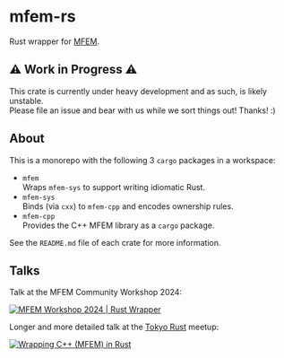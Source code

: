 # mfem-rs

Rust wrapper for [MFEM](https://mfem.org/).

## ⚠️ Work in Progress ⚠️

This crate is currently under heavy development and as such, is likely unstable.  
Please file an issue and bear with us while we sort things out! Thanks! :)

## About

This is a monorepo with the following 3 `cargo` packages in a workspace:
- `mfem`  
  Wraps `mfem-sys` to support writing idiomatic Rust.
- `mfem-sys`  
  Binds (via `cxx`) to `mfem-cpp` and encodes ownership rules.
- `mfem-cpp`  
  Provides the C++ MFEM library as a `cargo` package.

See the `README.md` file of each crate for more information.

## Talks

Talk at the MFEM Community Workshop 2024:

[![MFEM Workshop 2024 | Rust Wrapper](https://img.youtube.com/vi/4X8Q06kKcFA/0.jpg)](https://www.youtube.com/watch?v=4X8Q06kKcFA)

Longer and more detailed talk at the [Tokyo Rust](https://www.tokyorust.org) meetup:

[![Wrapping C++ (MFEM) in Rust](https://img.youtube.com/vi/2xBVQczO8_Y/0.jpg)](https://www.youtube.com/watch?v=2xBVQczO8_Y)
